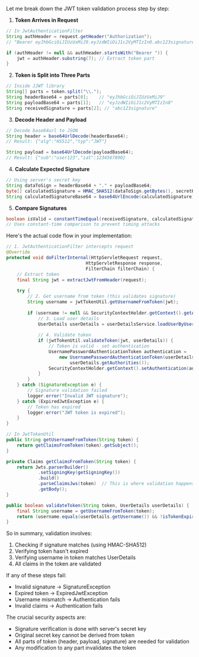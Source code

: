 Let me break down the JWT token validation process step by step:

1. **Token Arrives in Request**
```java
// In JwtAuthenticationFilter
String authHeader = request.getHeader("Authorization");
// "Bearer eyJhbGciOiJIUzUxMiJ9.eyJzdWIiOiJ1c2VyMTIzIn0.abc123signature"

if (authHeader != null && authHeader.startsWith("Bearer ")) {
    jwt = authHeader.substring(7); // Extract token part
}
```

2. **Token is Split into Three Parts**
```java
// Inside JJWT library
String[] parts = token.split("\\.");
String headerBase64 = parts[0];    // "eyJhbGciOiJIUzUxMiJ9"
String payloadBase64 = parts[1];   // "eyJzdWIiOiJ1c2VyMTIzIn0"
String receivedSignature = parts[2]; // "abc123signature"
```

3. **Decode Header and Payload**
```java
// Decode base64url to JSON
String header = base64UrlDecode(headerBase64);
// Result: {"alg":"HS512","typ":"JWT"}

String payload = base64UrlDecode(payloadBase64);
// Result: {"sub":"user123","iat":1234567890}
```

4. **Calculate Expected Signature**
```java
// Using server's secret key
String dataToSign = headerBase64 + "." + payloadBase64;
byte[] calculatedSignature = HMAC_SHA512(dataToSign.getBytes(), secretKey);
String calculatedSignatureBase64 = base64UrlEncode(calculatedSignature);
```

5. **Compare Signatures**
```java
boolean isValid = constantTimeEqual(receivedSignature, calculatedSignatureBase64);
// Uses constant-time comparison to prevent timing attacks
```

Here's the actual code flow in your implementation:

```java
// 1. JwtAuthenticationFilter intercepts request
@Override
protected void doFilterInternal(HttpServletRequest request, 
                              HttpServletResponse response, 
                              FilterChain filterChain) {
    // Extract token
    final String jwt = extractJwtFromHeader(request);
    
    try {
        // 2. Get username from token (this validates signature)
        String username = jwtTokenUtil.getUsernameFromToken(jwt);
        
        if (username != null && SecurityContextHolder.getContext().getAuthentication() == null) {
            // 3. Load user details
            UserDetails userDetails = userDetailsService.loadUserByUsername(username);
            
            // 4. Validate token
            if (jwtTokenUtil.validateToken(jwt, userDetails)) {
                // Token is valid - set authentication
                UsernamePasswordAuthenticationToken authentication = 
                    new UsernamePasswordAuthenticationToken(userDetails, null, 
                        userDetails.getAuthorities());
                SecurityContextHolder.getContext().setAuthentication(authentication);
            }
        }
    } catch (SignatureException e) {
        // Signature validation failed
        logger.error("Invalid JWT signature");
    } catch (ExpiredJwtException e) {
        // Token has expired
        logger.error("JWT token is expired");
    }
}

// In JwtTokenUtil
public String getUsernameFromToken(String token) {
    return getClaimsFromToken(token).getSubject();
}

private Claims getClaimsFromToken(String token) {
    return Jwts.parserBuilder()
            .setSigningKey(getSigningKey())
            .build()
            .parseClaimsJws(token)  // This is where validation happens
            .getBody();
}

public boolean validateToken(String token, UserDetails userDetails) {
    final String username = getUsernameFromToken(token);
    return (username.equals(userDetails.getUsername()) && !isTokenExpired(token));
}
```

So in summary, validation involves:
1. Checking if signature matches (using HMAC-SHA512)
2. Verifying token hasn't expired
3. Verifying username in token matches UserDetails
4. All claims in the token are validated

If any of these steps fail:
- Invalid signature → SignatureException
- Expired token → ExpiredJwtException
- Username mismatch → Authentication fails
- Invalid claims → Authentication fails

The crucial security aspects are:
- Signature verification is done with server's secret key
- Original secret key cannot be derived from token
- All parts of token (header, payload, signature) are needed for validation
- Any modification to any part invalidates the token